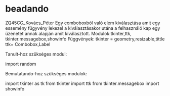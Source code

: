 # beadando
ZQ45CG_Kovács_Péter
Egy comboboxból való elem kiválasztása amit egy essemény fügyvény
lekezel a kiválasztásakor utána a felhasználó kap egy üzenetet
annak alapján amit kiválasztott.
Modulok:tkinter,ttk, tkinter.messagebox,showinfo
Függvények: tkinter =  geometry,resizable,tittle
ttk= Combobox,Label


Tanult-hoz szükséges modul:

import random

Bemutatando-hoz szükséges modulok:

import tkinter as tk
from tkinter import ttk
from tkinter.messagebox import showinfo